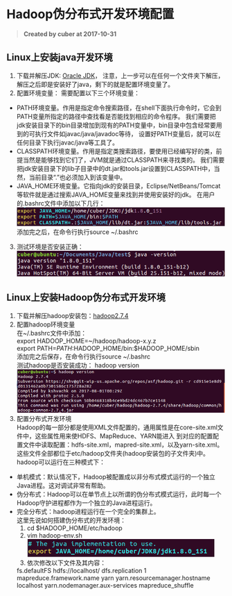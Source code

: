# Hadoop伪分布式开发环境配置
> **Created by cuber at 2017-10-31** 
## Linux上安装java开发环境
1. 下载并解压JDK: [Oracle JDK](http://www.oracle.com/technetwork/java/javase/downloads/jdk8-downloads-2133151.html)，
注意，上一步可以在任何一个文件夹下解压，解压之后即是安装好了java，剩下的就是配置环境变量了。
2. 配置环境变量：
需要配置以下三个环境变量：
-  PATH环境变量。作用是指定命令搜索路径，在shell下面执行命令时，它会到PATH变量所指定的路径中查找看是否能找到相应的命令程序。
我们需要把 jdk安装目录下的bin目录增加到现有的PATH变量中，bin目录中包含经常要用到的可执行文件如javac/java/javadoc等待，
设置好PATH变量后，就可以在任何目录下执行javac/java等工具了。 
- CLASSPATH环境变量。作用是指定类搜索路径，要使用已经编写好的类，前提当然是能够找到它们了，JVM就是通过CLASSPATH来寻找类的。
我们需要把jdk安装目录下的lib子目录中的dt.jar和tools.jar设置到CLASSPATH中，当然，当前目录“.”也必须加入到该变量中。
- JAVA_HOME环境变量。它指向jdk的安装目录，Eclipse/NetBeans/Tomcat等软件就是通过搜索JAVA_HOME变量来找到并使用安装好的jdk。
在用户的.bashrc文件中添加以下几行：  
![1](https://github.com/CraftHeart/hadoop/blob/master/pic/java%E7%8E%AF%E5%A2%83%E5%8F%98%E9%87%8F.png)  
添加完之后，在命令行执行source ~/.bashrc
3. 测试环境是否安装正确：  
![2](https://github.com/CraftHeart/hadoop/blob/master/pic/java%E7%8E%AF%E5%A2%83%E6%B5%8B%E8%AF%95.png)  

## Linux上安装Hadoop伪分布式开发环境
1. 下载并解压hadoop安装包：[hadoop2.7.4](http://www.apache.org/dyn/closer.cgi/hadoop/common/hadoop-2.7.4/hadoop-2.7.4.tar.gz)  
2. 配置hadoop环境变量  
在~/.bashrc文件中添加：  
export HADOOP_HOME=~/hadoop/hadoop-x.y.z  
export PATH=$PATH:$HADOOP_HOME/bin:$HADOOP_HOME/sbin  
添加完之后保存，在命令行执行source ~/.bashrc  
测试hadoop是否安装成功：
hadoop version  
![3](https://github.com/CraftHeart/hadoop/blob/master/pic/hadoop%E7%8E%AF%E5%A2%83%E6%B5%8B%E8%AF%95.png)
3. 配置分布式开发环境  
Hadoop的每一部分都是使用XML文件配置的，通用属性是在core-site.xml文件中，这些属性用来使HDFS、MapReduce、YARN能进入
到对应的配置配置文件中读取配置：hdfs-site.xml，mapred-site.xml，以及yarn-site.xml。
这些文件全部都位于etc/hadoop文件夹(hadoop安装包的子文件夹)中。  
hadoop可以运行在三种模式下：
- 单机模式：默认情况下，Hadoop被配置成以非分布式模式运行的一个独立Java进程。这对调试非常有帮助。  
- 伪分布式：Hadoop可以在单节点上以所谓的伪分布式模式运行，此时每一个Hadoop守护进程都作为一个独立的Java进程运行。  
- 完全分布式：hadoop进程运行在一个完全的集群上。  
这里先说如何搭建伪分布式的开发环境：  
  1. cd $HADOOP_HOME/etc/hadoop
  2. vim hadoop-env.sh  
  ![4](https://github.com/CraftHeart/hadoop/blob/master/pic/%E4%BC%AA%E5%88%86%E5%B8%83%E5%BC%8Fjava%E7%8E%AF%E5%A2%83%E9%85%8D%E7%BD%AE.png)
  3. 依次修改以下文件及其内容：
  <?xml version="1.0"?>  
  <!-- core-site.xml -->  
  <configuration>  
  <property>  
  <name>fs.defaultFS</name>  
  <value>hdfs://localhost/</value>  
  </property>  
  </configuration>  
  <?xml version="1.0"?>  
  <!-- hdfs-site.xml -->  
  <configuration>  
  <property>  
  <name>dfs.replication</name>  
  <value>1</value>  
  </property>  
  </configuration>  
  <?xml version="1.0"?>  
  <!-- mapred-site.xml -->  
  <configuration>  
  <property>  
  <name>mapreduce.framework.name</name>  
  <value>yarn</value>  
  </property>  
  </configuration>    
  <?xml version="1.0"?>  
  <!-- yarn-site.xml -->  
  <configuration>  
  <property>  
  <name>yarn.resourcemanager.hostname</name>  
  <value>localhost</value>  
  </property>  
  <property>  
  <name>yarn.nodemanager.aux-services</name>  
  <value>mapreduce_shuffle</value>  
  </property>  
  </configuration>  



